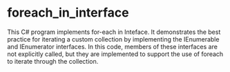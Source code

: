 # foreach_in_interface

This C# program implements for-each in Inteface. It demonstrates the best practice for iterating a custom collection by implementing the IEnumerable and IEnumerator interfaces. In this code, members of these interfaces are not explicitly called, but they are implemented to support the use of foreach to iterate through the collection.
